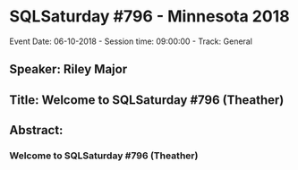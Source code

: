 # SQLSaturday #796 - Minnesota 2018
Event Date: 06-10-2018 - Session time: 09:00:00 - Track: General
## Speaker: Riley Major
## Title: Welcome to SQLSaturday #796 (Theather)
## Abstract:
### Welcome to SQLSaturday #796 (Theather)
